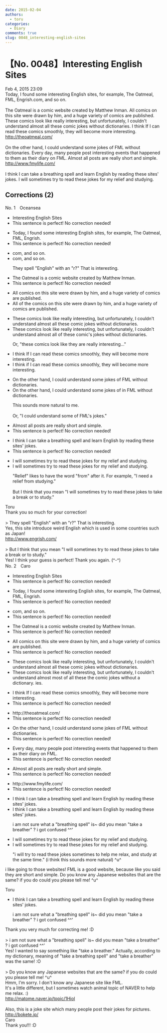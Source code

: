 ```yaml
---
date: 2015-02-04
authors:
  - toru
categories:
  - Diary
comments: true
slug: 0048_interesting-english-sites
---
```


# 【No. 0048】Interesting English Sites
<div class="date">Feb 4, 2015 23:09</div>
<div id="post"><div id="body_show_ori">
Today, I found some interesting English sites, for example, The Oatmeal, FML, Engrish.com, and so on.<br/><br/>The Oatmeal is a comic website created by Matthew Inman. All comics on this site were drawn by him, and a huge variety of comics are published. These comics look like really interesting, but unfortunately, I couldn't understand almost all these comic jokes without dictionaries. I think If I can read these comics smoothly, they will become more interesting.<br/><a href="http://theoatmeal.com/" target="_blank">http://theoatmeal.com/</a><br/><br/>On the other hand, I could understand some jokes of FML without dictionaries. Every day, many people post interesting events that happened to them as their diary on FML. Almost all posts are really short and simple. <br/><a href="http://www.fmylife.com/" target="_blank">http://www.fmylife.com/</a><br/><br/>I think I can take a breathing spell and learn English by reading these sites' jokes. I will sometimes try to read these jokes for my relief and studying.
</div></div>

<!-- more -->


## Corrections (2)
<div id="block"><div class="first_name"> No. 1　<span class="just_name">Oceansea</span></div><div id="block2">
<ul class="correction_field">
<li class="incorrect">Interesting English Sites</li>
<li class="corrected perfect">This sentence is perfect! No correction needed!</li>
</ul>
<ul class="correction_field">
<li class="incorrect">Today, I found some interesting English sites, for example, The Oatmeal, FML, Engrish.</li>
<li class="corrected perfect">This sentence is perfect! No correction needed!</li>
</ul>
<ul class="correction_field">
<li class="incorrect">com, and so on.</li>
<li class="corrected correct">
com, and so on.
<p class="correction_comment">They spell "English" with an "r?" That is interesting.</p>
</li>
</ul>
<ul class="correction_field">
<li class="incorrect">The Oatmeal is a comic website created by Matthew Inman.</li>
<li class="corrected perfect">This sentence is perfect! No correction needed!</li>
</ul>
<ul class="correction_field">
<li class="incorrect">All comics on this site were drawn by him, and a huge variety of comics are published.</li>
<li class="corrected correct">
All <span class="f_gray">of the</span> comics on this site were drawn by him, and a huge variety of comics are published.
</li>
</ul>
<ul class="correction_field">
<li class="incorrect">These comics look like really interesting, but unfortunately, I couldn't understand almost all these comic jokes without dictionaries.</li>
<li class="corrected correct">
These comics look <span class="f_gray"><span class="sline">like </span></span>really interesting, but unfortunately, I couldn't understand almost all <span class="f_blue">of </span>these comic<span class="f_blue">'s</span> jokes without dictionaries.
<p class="correction_comment">Or, "these comics look like they are really interesting..."</p>
</li>
</ul>
<ul class="correction_field">
<li class="incorrect">I think If I can read these comics smoothly, they will become more interesting.</li>
<li class="corrected correct">
I think <span class="f_red">i</span>f I can read these comics smoothly, they will become more interesting.
</li>
</ul>
<ul class="correction_field">
<li class="incorrect">On the other hand, I could understand some jokes of FML without dictionaries.</li>
<li class="corrected correct">
On the other hand, I could understand some jokes <span class="f_gray"><span class="sline">of </span></span><span class="f_blue">in </span>FML without dictionaries.
<p class="correction_comment">This sounds more natural to me.<br/><br/>Or, "I could understand some of FML's jokes."</p>
</li>
</ul>
<ul class="correction_field">
<li class="incorrect">Almost all posts are really short and simple.</li>
<li class="corrected perfect">This sentence is perfect! No correction needed!</li>
</ul>
<ul class="correction_field">
<li class="incorrect">I think I can take a breathing spell and learn English by reading these sites' jokes.</li>
<li class="corrected perfect">This sentence is perfect! No correction needed!</li>
</ul>
<ul class="correction_field">
<li class="incorrect">I will sometimes try to read these jokes for my relief and studying.</li>
<li class="corrected correct">
I will sometimes try to read these jokes for my relief and studying.
<p class="correction_comment">"Relief" likes to have the word "from" after it. For example, "I need a relief from studying."<br/><br/>But I think that you mean "I will sometimes try to read these jokes to take a break or to study."</p>
</li>
</ul>
</div><div class="name"><span class="just_name">Toru</span><br>
Thank you so much for your correction!<br/><br/>&gt; They spell "English" with an "r?" That is interesting.<br/>Yes, this site introduce weird English which is used in some countries such as Japan!<br/><a href="http://www.engrish.com/" target="_blank">http://www.engrish.com/</a><br/><br/>&gt; But I think that you mean "I will sometimes try to read these jokes to take a break or to study."<br/>Yes! I think your guess is perfect! Thank you again. (^-^)
</div>
</div>
<div id="block"><div class="first_name"> No. 2　<span class="just_name">Caro</span></div><div id="block2">
<ul class="correction_field">
<li class="incorrect">Interesting English Sites</li>
<li class="corrected perfect">This sentence is perfect! No correction needed!</li>
</ul>
<ul class="correction_field">
<li class="incorrect">Today, I found some interesting English sites, for example, The Oatmeal, FML, Engrish.</li>
<li class="corrected perfect">This sentence is perfect! No correction needed!</li>
</ul>
<ul class="correction_field">
<li class="incorrect">com, and so on.</li>
<li class="corrected perfect">This sentence is perfect! No correction needed!</li>
</ul>
<ul class="correction_field">
<li class="incorrect">The Oatmeal is a comic website created by Matthew Inman.</li>
<li class="corrected perfect">This sentence is perfect! No correction needed!</li>
</ul>
<ul class="correction_field">
<li class="incorrect">All comics on this site were drawn by him, and a huge variety of comics are published.</li>
<li class="corrected perfect">This sentence is perfect! No correction needed!</li>
</ul>
<ul class="correction_field">
<li class="incorrect">These comics look like really interesting, but unfortunately, I couldn't understand almost all these comic jokes without dictionaries.</li>
<li class="corrected correct">
These comics look <span class="sline">like</span> really interesting, but unfortunately, I couldn't understand <span class="sline">almost</span> <span class="f_blue">most of </span><span class="sline">all these</span> <span class="f_blue">the </span>comic jokes without <span class="f_blue">a dictionary.</span> <span class="sline">ies.</span>
</li>
</ul>
<ul class="correction_field">
<li class="incorrect">I think If I can read these comics smoothly, they will become more interesting.</li>
<li class="corrected perfect">This sentence is perfect! No correction needed!</li>
</ul>
<ul class="correction_field">
<li class="incorrect">http://theoatmeal.com/</li>
<li class="corrected perfect">This sentence is perfect! No correction needed!</li>
</ul>
<ul class="correction_field">
<li class="incorrect">On the other hand, I could understand some jokes of FML without dictionaries.</li>
<li class="corrected perfect">This sentence is perfect! No correction needed!</li>
</ul>
<ul class="correction_field">
<li class="incorrect">Every day, many people post interesting events that happened to them as their diary on FML.</li>
<li class="corrected perfect">This sentence is perfect! No correction needed!</li>
</ul>
<ul class="correction_field">
<li class="incorrect">Almost all posts are really short and simple.</li>
<li class="corrected perfect">This sentence is perfect! No correction needed!</li>
</ul>
<ul class="correction_field">
<li class="incorrect">http://www.fmylife.com/</li>
<li class="corrected perfect">This sentence is perfect! No correction needed!</li>
</ul>
<ul class="correction_field">
<li class="incorrect">I think I can take a breathing spell and learn English by reading these sites' jokes.</li>
<li class="corrected correct">
I think I can take a breathing spell and learn English by reading these sites' jokes.
<p class="correction_comment">i am not sure what a "breathing spell" is~ did you mean "take a breather" ? i got confused ^^'</p>
</li>
</ul>
<ul class="correction_field">
<li class="incorrect">I will sometimes try to read these jokes for my relief and studying.</li>
<li class="corrected correct">
I will sometimes try to read these jokes for my relief and studying.
<p class="correction_comment">"i will try to read these jokes sometimes to help me relax, and study at the same time." (i think this sounds more natural) ^u^</p>
</li>
</ul>
<p class="comment_small">
 i like going to those websites! FML is a good website, because like you said they are short and simple. Do you know any Japanese websites that are the same? if you do could you please tell me! ^u^
</p>

</div><div class="name"><span class="just_name">Toru</span><br><div class="quote_field"><ul class="correction_field">
<li class="corrected correct">
I think I can take a breathing spell and learn English by reading these sites' jokes.
<p class="correction_comment">
i am not sure what a "breathing spell" is~ did you mean "take a breather" ? i got confused ^^'
</p>
</li>
</ul></div>
Thank you very much for correcting me! :D<br/><br/>&gt; i am not sure what a "breathing spell" is~ did you mean "take a breather" ? i got confused ^^'<br/>Yes! I wanted to say something like "take a breather." Actually, according to my dictionary, meaning of "take a breathing spell" and "take a breather" was the same! :O<br/><br/>&gt; Do you know any Japanese websites that are the same? if you do could you please tell me! ^u^<br/>Hmm, I'm sorry. I don't know any Japanese site like FML. <br/>It's a little different, but I sometimes watch animal topic of NAVER to help me relax. :)<br/><a href="http://matome.naver.jp/topic/1Hiol" target="_blank">http://matome.naver.jp/topic/1Hiol</a><br/><br/>Also, this is a joke site which many people post their jokes for pictures.<br/><a href="http://bokete.jp/" target="_blank">http://bokete.jp/</a>
</div>
<div class="name"><span class="just_name">Caro</span><br>
Thank you!!! :D 
</div>
</div>
